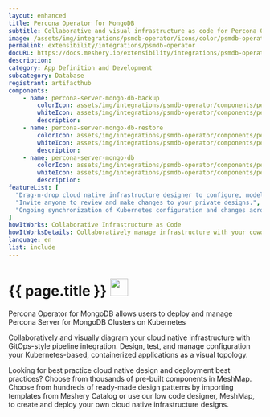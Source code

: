 ```yaml
---
layout: enhanced
title: Percona Operator for MongoDB
subtitle: Collaborative and visual infrastructure as code for Percona Operator for MongoDB
image: /assets/img/integrations/psmdb-operator/icons/color/psmdb-operator-color.svg
permalink: extensibility/integrations/psmdb-operator
docURL: https://docs.meshery.io/extensibility/integrations/psmdb-operator
description: 
category: App Definition and Development
subcategory: Database
registrant: artifacthub
components: 
	- name: percona-server-mongo-db-backup
		colorIcon: assets/img/integrations/psmdb-operator/components/percona-server-mongo-db-backup/icons/color/percona-server-mongo-db-backup-color.svg
		whiteIcon: assets/img/integrations/psmdb-operator/components/percona-server-mongo-db-backup/icons/white/percona-server-mongo-db-backup-white.svg
		description: 
	- name: percona-server-mongo-db-restore
		colorIcon: assets/img/integrations/psmdb-operator/components/percona-server-mongo-db-restore/icons/color/percona-server-mongo-db-restore-color.svg
		whiteIcon: assets/img/integrations/psmdb-operator/components/percona-server-mongo-db-restore/icons/white/percona-server-mongo-db-restore-white.svg
		description: 
	- name: percona-server-mongo-db
		colorIcon: assets/img/integrations/psmdb-operator/components/percona-server-mongo-db/icons/color/percona-server-mongo-db-color.svg
		whiteIcon: assets/img/integrations/psmdb-operator/components/percona-server-mongo-db/icons/white/percona-server-mongo-db-white.svg
		description: 
featureList: [
  "Drag-n-drop cloud native infrastructure designer to configure, model, and deploy your workloads.",
  "Invite anyone to review and make changes to your private designs.",
  "Ongoing synchronization of Kubernetes configuration and changes across any number of clusters."
]
howItWorks: Collaborative Infrastructure as Code
howItWorksDetails: Collaboratively manage infrastructure with your coworkers synchronously sharing the same designs.
language: en
list: include
---
```

<h1>{{ page.title }} <img src="{{ page.image }}" style="width: 35px; height: 35px;" /></h1>

<p>
Percona Operator for MongoDB allows users to deploy and manage Percona Server for MongoDB Clusters on Kubernetes
</p>
<p>
    Collaboratively and visually diagram your cloud native infrastructure with GitOps-style pipeline integration. Design, test, and manage configuration your Kubernetes-based, containerized applications as a visual topology.
</p>
<p>
    Looking for best practice cloud native design and deployment best practices? Choose from thousands of pre-built components in MeshMap. Choose from hundreds of ready-made design patterns by importing templates from Meshery Catalog or use our low code designer, MeshMap, to create and deploy your own cloud native infrastructure designs.
</p>
